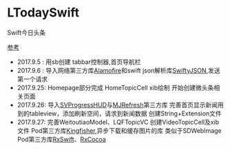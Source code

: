# LTodaySwift
Swift今日头条

[参考](https://github.com/hrscy/TodayNews)

* 2017.9.5 : 用sb创建 tabbar控制器,首页导航栏
* 2017.9.6 : 导入网络第三方库[Alamofire](https://github.com/Alamofire/Alamofire)和swift json解析库[SwiftyJSON](https://github.com/SwiftyJSON/SwiftyJSON),发送第一个请求
* 2017.9.25: Homepage部分完成
             HomeTopicCell xib绘制
             开始创建微头条相关页面
* 2017.9.26: 导入[SVProgressHUD](https://github.com/SVProgressHUD/SVProgressHUD)与[MJRefresh](https://github.com/CoderMJLee/MJRefresh)第三方库
             完善首页显示新闻用到的tableview，添加刷新空间，请求到新闻数据
             创建String+Extension文件
* 2017.9.27: 完善WeitoutiaoModel、LQFTopicVC
             创建VideoTopicCell及xib文件
             Pod第三方库[Kingfisher](https://github.com/onevcat/Kingfisher),异步下载和缓存图片的库 类似于SDWebImage
             Pod第三方库[RxSwift](https://github.com/ReactiveX/RxSwift)、[RxCocoa]()
